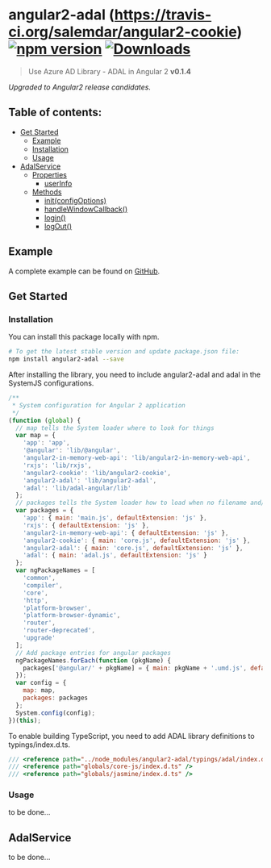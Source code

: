 # angular2-adal  (https://travis-ci.org/salemdar/angular2-cookie) [![npm version](https://badge.fury.io/js/angular2-cookie.svg)](http://badge.fury.io/js/angular2-cookie) [![Downloads](http://img.shields.io/npm/dm/angular2-adal.svg)](https://npmjs.org/package/angular2-adal)

> Use Azure AD Library - ADAL in Angular 2 **v0.1.4**

_Upgraded to Angular2 release candidates._

## Table of contents:
- [Get Started](#get-started)
  - [Example](#example)
  - [Installation](#installation)
  - [Usage](#usage)
- [AdalService](#adalService)
  - [Properties](#properties)
    - [userInfo](#userInfo)
  - [Methods](#methods)
    - [init(configOptions)](#init)
    - [handleWindowCallback()](#handleWindowCallback)
    - [login()](#login)
    - [logOut()](#logOut)

## <a name="example"></a> Example

A complete example can be found on [GitHub](https://github.com/alenny/angular2-adal-example). 

## <a name="get-started"></a> Get Started

### <a name="installation"></a> Installation

You can install this package locally with npm.

```bash
# To get the latest stable version and update package.json file:
npm install angular2-adal --save
```

After installing the library, you need to include angular2-adal and adal in the SystemJS configurations.

```javascript
/**
 * System configuration for Angular 2 application
 */
(function (global) {
  // map tells the System loader where to look for things
  var map = {
    'app': 'app',
    '@angular': 'lib/@angular',
    'angular2-in-memory-web-api': 'lib/angular2-in-memory-web-api',
    'rxjs': 'lib/rxjs',
    'angular2-cookie': 'lib/angular2-cookie',
    'angular2-adal': 'lib/angular2-adal',
    'adal': 'lib/adal-angular/lib'
  };
  // packages tells the System loader how to load when no filename and/or no extension
  var packages = {
    'app': { main: 'main.js', defaultExtension: 'js' },
    'rxjs': { defaultExtension: 'js' },
    'angular2-in-memory-web-api': { defaultExtension: 'js' },
    'angular2-cookie': { main: 'core.js', defaultExtension: 'js' },
    'angular2-adal': { main: 'core.js', defaultExtension: 'js' },
    'adal': { main: 'adal.js', defaultExtension: 'js' }
  };
  var ngPackageNames = [
    'common',
    'compiler',
    'core',
    'http',
    'platform-browser',
    'platform-browser-dynamic',
    'router',
    'router-deprecated',
    'upgrade'
  ];
  // Add package entries for angular packages
  ngPackageNames.forEach(function (pkgName) {
    packages['@angular/' + pkgName] = { main: pkgName + '.umd.js', defaultExtension: 'js' };
  });
  var config = {
    map: map,
    packages: packages
  };
  System.config(config);
})(this);
```

To enable building TypeScript, you need to add ADAL library definitions to typings/index.d.ts.

```typescript
/// <reference path="../node_modules/angular2-adal/typings/adal/index.d.ts" />
/// <reference path="globals/core-js/index.d.ts" />
/// <reference path="globals/jasmine/index.d.ts" />
```

### <a name="usage"></a> Usage

to be done...

## <a name="adalService"></a> AdalService

to be done...